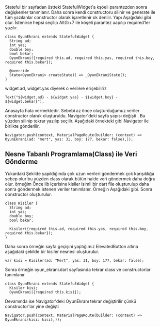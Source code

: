 Stateful bir sayfadan üstteki StatefulWidget'a kşöeli parantezden sonra değişkenler tanımlanır. Daha sonra kendi constructoru silinir ve generate ile tüm yazılanlar constructor olarak işaretlenir ok denilir. Yapı Aşağıdaki gibi olur. İstenirse hepsi seçilip AltGr+7 ile köşeli parantez uapılıp required'ler yazılır.
```
class OyunEkrani extends StatefulWidget {
  String ad;
  int yas;
  double boy;
  bool bekar;
  OyunEkrani({required this.ad, required this.yas, required this.boy, required this.bekar});

  @override
  State<OyunEkrani> createState() => _OyunEkraniState();
}
```
 widget.ad, widget.yas diyerek o verilere erişebiliriz
 ```
Text("${widget.ad} - ${widget.yas} - ${widget.boy} - ${widget.bekar}"),
```
Anasayfa hata vermektedir. Sebebi az önce oluşturduğumuz veriler constructor olarak oluşturuldu. Navigator'deki sayfa yapısı değişti . Bu yüzden silinip tekrar yazılıp seçilir. Aşağıdaki örnekteki gibi Navigator ile birlikte gönderilir.
```
Navigator.push(context, MaterialPageRoute(builder: (context) => OyunEkrani(ad: "mert", yas: 31, boy: 177, bekar: false),));
```

## Nesne Tabanlı Programlama(Class) ile Veri Gönderme
Yukardaki Şekilde yapıldığında çok uzun verileri göndermek çok karışıklığa sebep olur bu yüzden class olarak bütün halde veri göndermek daha doğru olur. örneğim Önce lib içerisine kisiler isimli bir dart file oluşturulup daha sonra göndermek istenen veriler  tanımlanır. Örneğin Aşağıdaki gibi. Sonra constructor oluşturulur.
```
class Kisiler {
  String ad;
  int yas;
  double boy;
  bool bekar;

  Kisiler({required this.ad, required this.yas, required this.boy, required this.bekar});
}
```

Daha sonra örneğin sayfa geçişini yaptığımız ElevatedButton altına  aşağıdaki şekilde bir kisiler nesnesi oluşturulur.
```
var kisi = Kisiler(ad: "Mert", yas: 31, boy: 177, bekar: false);
```
Sonra örneğin oyun_ekrani.dart sayfasında tekrar class ve constructorlar tanımlanır.
```
class OyunEkrani extends StatefulWidget {
  Kisiler kisi;
  OyunEkrani({required this.kisi});
```
Devamında ise Navigator'deki OyunEkranı tekrar değiştirilir çünkü constructor'lar yine değişti
```
Navigator.push(context, MaterialPageRoute(builder: (context) => OyunEkrani(kisi: kisi),));
```
